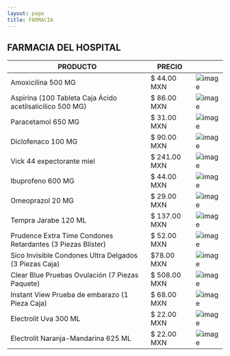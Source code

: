 ```yaml
---
layout: page
title: FARMACIA
---
```


## FARMACIA DEL HOSPITAL 

| PRODUCTO | PRECIO | |
| -------------- | -------- | ------------- |
| Amoxicilina 500 MG | $ 44.00 MXN | ![image](https://user-images.githubusercontent.com/99769777/165673496-16af6fac-f17a-4717-9e27-9452040aa902.png) |
| Aspirina (100 Tableta Caja Ácido acetilsalicílico 500 MG) | $ 86.00 MXN | ![image](https://user-images.githubusercontent.com/99769777/165673432-70cb5e2c-b757-409f-945c-8af62aa97191.png) |
| Paracetamol 650 MG | $ 31.00 MXN | ![image](https://user-images.githubusercontent.com/99769777/165673370-bff1433a-88b0-4dc6-8ab7-cdb116dc589c.png) |
| Diclofenaco 100 MG | $ 90.00 MXN | ![image](https://user-images.githubusercontent.com/99769777/165673301-410ecd64-b0a1-4935-8df3-fe08a4109ffa.png) |
| Vick 44 expectorante miel | $ 241.00 MXN | ![image](https://user-images.githubusercontent.com/99769777/165670797-074f7711-552a-4885-80fc-413f878a4c52.png) |
| Ibuprofeno 600 MG | $ 44.00 MXN | ![image](https://user-images.githubusercontent.com/99769777/165671092-cd08d44a-2d22-4eb1-84b9-f0a9ac5d3400.png) |
| Omeoprazol 20 MG | $ 29.00 MXN | ![image](https://user-images.githubusercontent.com/99769777/165671952-cf821d78-d0ef-41b7-8633-10a79098504a.png) |
| Tempra Jarabe 120 ML | $ 137.00 MXN | ![image](https://user-images.githubusercontent.com/99769777/165671887-6e6eaad7-5b77-4c15-b385-e20973a71fe3.png) |
| Prudence Extra Time Condones Retardantes (3 Piezas Blíster) | $ 52.00 MXN | ![image](https://user-images.githubusercontent.com/99769777/165674160-97698af6-4a04-4872-b8e8-586b74b890d5.png) |
| Sico Invisible Condones Ultra Delgados (3 Piezas Caja) | $78.00 MXN | ![image](https://user-images.githubusercontent.com/99769777/165674294-2e5931d0-37a9-4a6e-b377-64186e1b6c55.png) |
| Clear Blue Pruebas Ovulación (7 Piezas Paquete) | $ 508.00 MXN | ![image](https://user-images.githubusercontent.com/99769777/165675525-a8689c8f-153b-4f76-b1e2-185dea178c99.png) |
| Instant View Prueba de embarazo (1 Pieza Caja) | $ 68.00 MXN | ![image](https://user-images.githubusercontent.com/99769777/165675676-380dddb8-014e-49a0-a395-bc7aadf21c9f.png) |
| Electrolit Uva 300 ML | $ 22.00 MXN | ![image](https://user-images.githubusercontent.com/99769777/165675117-e81875e0-a231-4596-b713-8aa438ba69f2.png) |
| Electrolit Naranja-Mandarina 625 ML | $ 22.00 MXN | ![image](https://user-images.githubusercontent.com/99769777/165675182-3a162883-b578-4421-9471-e7d30012c5a7.png) |


